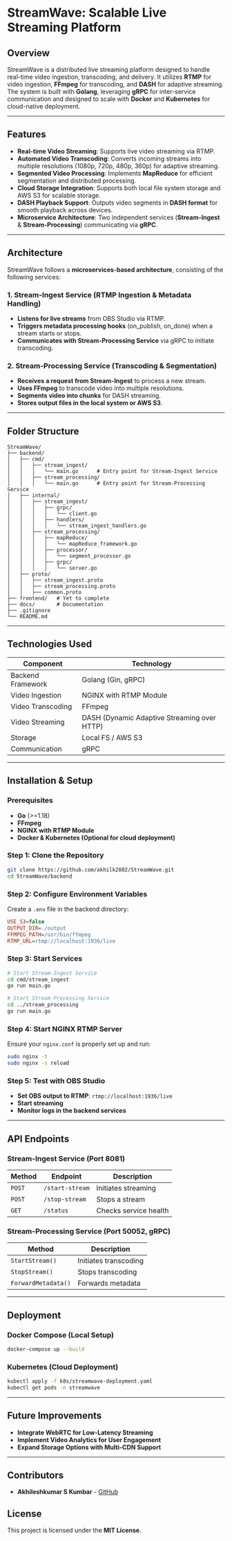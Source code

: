 # StreamWave: Scalable Live Streaming Platform

## Overview
StreamWave is a distributed live streaming platform designed to handle real-time video ingestion, transcoding, and delivery. It utilizes **RTMP** for video ingestion, **FFmpeg** for transcoding, and **DASH** for adaptive streaming. The system is built with **Golang**, leveraging **gRPC** for inter-service communication and designed to scale with **Docker** and **Kubernetes** for cloud-native deployment.

---

## Features
- **Real-time Video Streaming**: Supports live video streaming via RTMP.
- **Automated Video Transcoding**: Converts incoming streams into multiple resolutions (1080p, 720p, 480p, 360p) for adaptive streaming.
- **Segmented Video Processing**: Implements **MapReduce** for efficient segmentation and distributed processing.
- **Cloud Storage Integration**: Supports both local file system storage and AWS S3 for scalable storage.
- **DASH Playback Support**: Outputs video segments in **DASH format** for smooth playback across devices.
- **Microservice Architecture**: Two independent services (**Stream-Ingest** & **Stream-Processing**) communicating via **gRPC**.
<!-- - **Kubernetes & Docker Support**: Fully containerized for seamless cloud deployment and orchestration. -->

---

## Architecture
StreamWave follows a **microservices-based architecture**, consisting of the following services:

### 1. **Stream-Ingest Service** (RTMP Ingestion & Metadata Handling)
- **Listens for live streams** from OBS Studio via RTMP.
- **Triggers metadata processing hooks** (on_publish, on_done) when a stream starts or stops.
- **Communicates with Stream-Processing Service** via gRPC to initiate transcoding.

### 2. **Stream-Processing Service** (Transcoding & Segmentation)
- **Receives a request from Stream-Ingest** to process a new stream.
- **Uses FFmpeg** to transcode video into multiple resolutions.
- **Segments video into chunks** for DASH streaming.
- **Stores output files in the local system or AWS S3**.

---

## Folder Structure
```plaintext
StreamWave/
├── backend/
│   ├── cmd/
│   │   ├── stream_ingest/
│   │   │   └── main.go      # Entry point for Stream-Ingest Service
│   │   ├── stream_processing/
│   │   │   └── main.go      # Entry point for Stream-Processing Service
│   ├── internal/
│   │   ├── stream_ingest/
│   │   │   ├── grpc/
│   │   │   │   └── client.go
│   │   │   ├── handlers/
│   │   │   │   └── stream_ingest_handlers.go
│   │   ├── stream_processing/
│   │   │   ├── mapReduce/
│   │   │   │   └── mapReduce_framework.go
│   │   │   ├── processor/
│   │   │   │   └── segment_processor.go
│   │   │   ├── grpc/
│   │   │   │   └── server.go
│   ├── proto/
│   │   ├── stream_ingest.proto
│   │   ├── stream_processing.proto
│   │   ├── common.proto
├── frontend/   # Yet to complete
├── docs/       # Documentation
├── .gitignore
└── README.md
```

---

## Technologies Used
| Component          | Technology |
|-------------------|------------|
| Backend Framework | Golang (Gin, gRPC) |
| Video Ingestion   | NGINX with RTMP Module |
| Video Transcoding | FFmpeg |
| Video Streaming   | DASH (Dynamic Adaptive Streaming over HTTP) |
| Storage           | Local FS / AWS S3 |
| Communication     | gRPC |
---

## Installation & Setup
### Prerequisites
- **Go** (>=1.18)
- **FFmpeg**
- **NGINX with RTMP Module**
- **Docker & Kubernetes (Optional for cloud deployment)**

### Step 1: Clone the Repository
```sh
git clone https://github.com/akhilk2802/StreamWave.git
cd StreamWave/backend
```

### Step 2: Configure Environment Variables
Create a `.env` file in the backend directory:
```ini
USE_S3=false
OUTPUT_DIR=./output
FFMPEG_PATH=/usr/bin/ffmpeg
RTMP_URL=rtmp://localhost:1936/live
```

### Step 3: Start Services
```sh
# Start Stream-Ingest Service
cd cmd/stream_ingest
go run main.go

# Start Stream-Processing Service
cd ../stream_processing
go run main.go
```

### Step 4: Start NGINX RTMP Server
Ensure your `nginx.conf` is properly set up and run:
```sh
sudo nginx -t
sudo nginx -s reload
```

### Step 5: Test with OBS Studio
- **Set OBS output to RTMP**: `rtmp://localhost:1936/live`
- **Start streaming**
- **Monitor logs in the backend services**

---

## API Endpoints
### Stream-Ingest Service (Port 8081)
| Method | Endpoint           | Description |
|--------|------------------|-------------|
| `POST` | `/start-stream`  | Initiates streaming |
| `POST` | `/stop-stream`   | Stops a stream |
| `GET`  | `/status`        | Checks service health |

### Stream-Processing Service (Port 50052, gRPC)
| Method          | Description |
|----------------|-------------|
| `StartStream()` | Initiates transcoding |
| `StopStream()`  | Stops transcoding |
| `ForwardMetadata()` | Forwards metadata |

---

## Deployment
### **Docker Compose (Local Setup)**
```sh
docker-compose up --build
```

### **Kubernetes (Cloud Deployment)**
```sh
kubectl apply -f k8s/streamwave-deployment.yaml
kubectl get pods -n streamwave
```

---

## Future Improvements
- **Integrate WebRTC for Low-Latency Streaming**
- **Implement Video Analytics for User Engagement**
- **Expand Storage Options with Multi-CDN Support**

---

## Contributors
- **Akhileshkumar S Kumbar** - [GitHub](https://github.com/akhilk2802)

## License
This project is licensed under the **MIT License**.